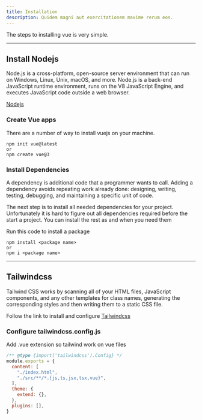 ```yaml
---
title: Installation
description: Quidem magni aut exercitationem maxime rerum eos.
---
```


The steps to installing vue is very simple. 

---

## Install Nodejs

Node.js is a cross-platform, open-source server environment that can run on Windows, Linux, Unix, macOS, and more. Node.js is a back-end JavaScript runtime environment, runs on the V8 JavaScript Engine, and executes JavaScript code outside a web browser.

[Nodejs](https://nodejs.org/) 

### Create Vue apps

There are a number of way to install vuejs on your machine. 

```shell
npm init vue@latest
or
npm create vue@3
```


### Install Dependencies

 A dependency is additional code that a programmer wants to call. Adding a dependency avoids repeating work already done: designing, writing, testing, debugging, and maintaining a specific unit of code.

The next step is to install all needed dependencies for your project. Unfortunately it is hard to figure out all dependencies required before the start a project. You can install the rest as and when you need them

Run this code to install a package

```shell
npm install <package name>
or 
npm i <package name>
```

---

## Tailwindcss

Tailwind CSS works by scanning all of your HTML files, JavaScript components, and any other templates for class names, generating the corresponding styles and then writing them to a static CSS file.

Follow the link to install and configure [Tailwindcss](https://tailwindcss.com/docs/guides/vite) 

### Configure tailwindcss.config.js
Add .vue extension so tailwind work on vue files
```js
/** @type {import('tailwindcss').Config} */
module.exports = {
  content: [
    "./index.html",
    "./src/**/*.{js,ts,jsx,tsx,vue}",
  ],
  theme: {
    extend: {},
  },
  plugins: [],
}
```
